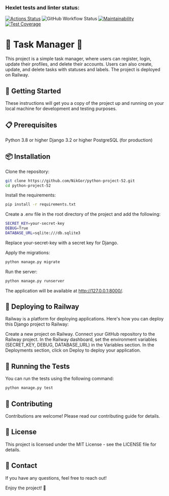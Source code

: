 ### Hexlet tests and linter status:
[![Actions Status](https://github.com/NikGor/python-project-52/workflows/hexlet-check/badge.svg)](https://github.com/NikGor/python-project-52/actions)
![GitHub Workflow Status](https://github.com/NikGor/python-project-52/actions/workflows/python-app.yml/badge.svg)
[![Maintainability](https://api.codeclimate.com/v1/badges/c50951bb34435f5411b2/maintainability)](https://codeclimate.com/github/NikGor/python-project-52/maintainability)
[![Test Coverage](https://api.codeclimate.com/v1/badges/c50951bb34435f5411b2/test_coverage)](https://codeclimate.com/github/NikGor/python-project-52/test_coverage)

# 🌟 Task Manager 🌟
This project is a simple task manager, where users can register, login, update their profiles, and delete their 
accounts. Users can also create, update, and delete tasks with statuses and labels. The project is deployed on Railway.

## 🚀 Getting Started

These instructions will get you a copy of the project up and running on your local machine for development and testing purposes.

## 📋 Prerequisites

Python 3.8 or higher
Django 3.2 or higher
PostgreSQL (for production)

## 📦 Installation

Clone the repository:
``` bash
git clone https://github.com/NikGor/python-project-52.git
cd python-project-52
```
Install the requirements:
``` bash
pip install -r requirements.txt
```

Create a .env file in the root directory of the project and add the following:

``` bash
SECRET_KEY=your-secret-key
DEBUG=True
DATABASE_URL=sqlite:///db.sqlite3

```
Replace your-secret-key with a secret key for Django.

Apply the migrations:
``` bash
python manage.py migrate
```

Run the server:

``` bash
python manage.py runserver
```

The application will be available at http://127.0.0.1:8000/.

## 🚄 Deploying to Railway

Railway is a platform for deploying applications. Here's how you can deploy this Django project to Railway:

Create a new project on Railway.
Connect your GitHub repository to the Railway project.
In the Railway dashboard, set the environment variables (SECRET_KEY, DEBUG, DATABASE_URL) in the Variables section.
In the Deployments section, click on Deploy to deploy your application.

## 🧪 Running the Tests

You can run the tests using the following command:

``` bash
python manage.py test
```

## 🙌 Contributing
Contributions are welcome! Please read our contributing guide for details.

## 📃 License
This project is licensed under the MIT License - see the LICENSE file for details.

## 📧 Contact
If you have any questions, feel free to reach out!

Enjoy the project! 🎉